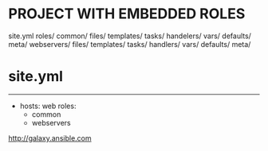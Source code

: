 # PROJECT WITH EMBEDDED ROLES

site.yml
roles/
  common/
    files/
    templates/
    tasks/
    handelers/
    vars/
    defaults/
    meta/
   webservers/
    files/
    templates/
    tasks/
    handlers/
    vars/
    defaults/
    meta/
    
# site.yml
---
- hosts: web
  roles:
     - common
     - webservers

http://galaxy.ansible.com
